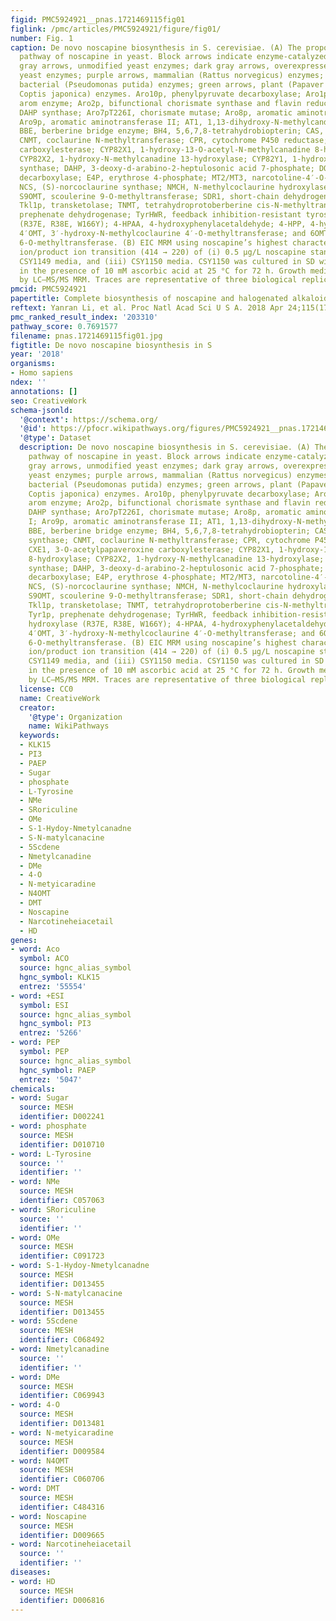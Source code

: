 ```yaml
---
figid: PMC5924921__pnas.1721469115fig01
figlink: /pmc/articles/PMC5924921/figure/fig01/
number: Fig. 1
caption: De novo noscapine biosynthesis in S. cerevisiae. (A) The proposed biosynthetic
  pathway of noscapine in yeast. Block arrows indicate enzyme-catalyzed steps. Light
  gray arrows, unmodified yeast enzymes; dark gray arrows, overexpressed and modified
  yeast enzymes; purple arrows, mammalian (Rattus norvegicus) enzymes; orange arrows,
  bacterial (Pseudomonas putida) enzymes; green arrows, plant (Papaver somniferum,
  Coptis japonica) enzymes. Aro10p, phenylpyruvate decarboxylase; Aro1p, pentafunctional
  arom enzyme; Aro2p, bifunctional chorismate synthase and flavin reductase; Aro4pQ166K,
  DAHP synthase; Aro7pT226I, chorismate mutase; Aro8p, aromatic aminotransferase I;
  Aro9p, aromatic aminotransferase II; AT1, 1,13-dihydroxy-N-methylcandine 13-O-acetyltransferase;
  BBE, berberine bridge enzyme; BH4, 5,6,7,8-tetrahydrobiopterin; CAS, canadine synthase;
  CNMT, coclaurine N-methyltransferase; CPR, cytochrome P450 reductase; CXE1, 3-O-acetylpapaveroxine
  carboxylesterase; CYP82X1, 1-hydroxy-13-O-acetyl-N-methylcanadine 8-hydroxylase;
  CYP82X2, 1-hydroxy-N-methylcanadine 13-hydroxylase; CYP82Y1, 1-hydroxy-N-methylcanadine
  synthase; DAHP, 3-deoxy-d-arabino-2-heptulosonic acid 7-phosphate; DODC, l-dopa
  decarboxylase; E4P, erythrose 4-phosphate; MT2/MT3, narcotoline-4′-O-methyltransferase.
  NCS, (S)-norcoclaurine synthase; NMCH, N-methylcoclaurine hydroxylase; PEP, phosphoenolpyruvate;
  S9OMT, scoulerine 9-O-methyltransferase; SDR1, short-chain dehydrogenase/reductase;
  Tkl1p, transketolase; TNMT, tetrahydroprotoberberine cis-N-methyltransferase; Tyr1p,
  prephenate dehydrogenase; TyrHWR, feedback inhibition-resistant tyrosine hydroxylase
  (R37E, R38E, W166Y); 4-HPAA, 4-hydroxyphenylacetaldehyde; 4-HPP, 4-hydroxyphenylpyruvate;
  4′OMT, 3′-hydroxy-N-methylcoclaurine 4′-O-methyltransferase; and 6OMT, norcoclaurine
  6-O-methyltransferase. (B) EIC MRM using noscapine’s highest characteristic precursor
  ion/product ion transition (414 → 220) of (i) 0.5 μg/L noscapine standard, (ii)
  CSY1149 media, and (iii) CSY1150 media. CSY1150 was cultured in SD with 2% dextrose
  in the presence of 10 mM ascorbic acid at 25 °C for 72 h. Growth medium was analyzed
  by LC–MS/MS MRM. Traces are representative of three biological replicates.
pmcid: PMC5924921
papertitle: Complete biosynthesis of noscapine and halogenated alkaloids in yeast.
reftext: Yanran Li, et al. Proc Natl Acad Sci U S A. 2018 Apr 24;115(17):E3922-E3931.
pmc_ranked_result_index: '203310'
pathway_score: 0.7691577
filename: pnas.1721469115fig01.jpg
figtitle: De novo noscapine biosynthesis in S
year: '2018'
organisms:
- Homo sapiens
ndex: ''
annotations: []
seo: CreativeWork
schema-jsonld:
  '@context': https://schema.org/
  '@id': https://pfocr.wikipathways.org/figures/PMC5924921__pnas.1721469115fig01.html
  '@type': Dataset
  description: De novo noscapine biosynthesis in S. cerevisiae. (A) The proposed biosynthetic
    pathway of noscapine in yeast. Block arrows indicate enzyme-catalyzed steps. Light
    gray arrows, unmodified yeast enzymes; dark gray arrows, overexpressed and modified
    yeast enzymes; purple arrows, mammalian (Rattus norvegicus) enzymes; orange arrows,
    bacterial (Pseudomonas putida) enzymes; green arrows, plant (Papaver somniferum,
    Coptis japonica) enzymes. Aro10p, phenylpyruvate decarboxylase; Aro1p, pentafunctional
    arom enzyme; Aro2p, bifunctional chorismate synthase and flavin reductase; Aro4pQ166K,
    DAHP synthase; Aro7pT226I, chorismate mutase; Aro8p, aromatic aminotransferase
    I; Aro9p, aromatic aminotransferase II; AT1, 1,13-dihydroxy-N-methylcandine 13-O-acetyltransferase;
    BBE, berberine bridge enzyme; BH4, 5,6,7,8-tetrahydrobiopterin; CAS, canadine
    synthase; CNMT, coclaurine N-methyltransferase; CPR, cytochrome P450 reductase;
    CXE1, 3-O-acetylpapaveroxine carboxylesterase; CYP82X1, 1-hydroxy-13-O-acetyl-N-methylcanadine
    8-hydroxylase; CYP82X2, 1-hydroxy-N-methylcanadine 13-hydroxylase; CYP82Y1, 1-hydroxy-N-methylcanadine
    synthase; DAHP, 3-deoxy-d-arabino-2-heptulosonic acid 7-phosphate; DODC, l-dopa
    decarboxylase; E4P, erythrose 4-phosphate; MT2/MT3, narcotoline-4′-O-methyltransferase.
    NCS, (S)-norcoclaurine synthase; NMCH, N-methylcoclaurine hydroxylase; PEP, phosphoenolpyruvate;
    S9OMT, scoulerine 9-O-methyltransferase; SDR1, short-chain dehydrogenase/reductase;
    Tkl1p, transketolase; TNMT, tetrahydroprotoberberine cis-N-methyltransferase;
    Tyr1p, prephenate dehydrogenase; TyrHWR, feedback inhibition-resistant tyrosine
    hydroxylase (R37E, R38E, W166Y); 4-HPAA, 4-hydroxyphenylacetaldehyde; 4-HPP, 4-hydroxyphenylpyruvate;
    4′OMT, 3′-hydroxy-N-methylcoclaurine 4′-O-methyltransferase; and 6OMT, norcoclaurine
    6-O-methyltransferase. (B) EIC MRM using noscapine’s highest characteristic precursor
    ion/product ion transition (414 → 220) of (i) 0.5 μg/L noscapine standard, (ii)
    CSY1149 media, and (iii) CSY1150 media. CSY1150 was cultured in SD with 2% dextrose
    in the presence of 10 mM ascorbic acid at 25 °C for 72 h. Growth medium was analyzed
    by LC–MS/MS MRM. Traces are representative of three biological replicates.
  license: CC0
  name: CreativeWork
  creator:
    '@type': Organization
    name: WikiPathways
  keywords:
  - KLK15
  - PI3
  - PAEP
  - Sugar
  - phosphate
  - L-Tyrosine
  - NMe
  - SRoriculine
  - OMe
  - S-1-Hydoy-Nmetylcanadne
  - S-N-matylcanacine
  - 5Scdene
  - Nmetylcanadine
  - DMe
  - 4-O
  - N-metyicaradine
  - N4OMT
  - DMT
  - Noscapine
  - Narcotineheiacetail
  - HD
genes:
- word: Aco
  symbol: ACO
  source: hgnc_alias_symbol
  hgnc_symbol: KLK15
  entrez: '55554'
- word: +ESI
  symbol: ESI
  source: hgnc_alias_symbol
  hgnc_symbol: PI3
  entrez: '5266'
- word: PEP
  symbol: PEP
  source: hgnc_alias_symbol
  hgnc_symbol: PAEP
  entrez: '5047'
chemicals:
- word: Sugar
  source: MESH
  identifier: D002241
- word: phosphate
  source: MESH
  identifier: D010710
- word: L-Tyrosine
  source: ''
  identifier: ''
- word: NMe
  source: MESH
  identifier: C057063
- word: SRoriculine
  source: ''
  identifier: ''
- word: OMe
  source: MESH
  identifier: C091723
- word: S-1-Hydoy-Nmetylcanadne
  source: MESH
  identifier: D013455
- word: S-N-matylcanacine
  source: MESH
  identifier: D013455
- word: 5Scdene
  source: MESH
  identifier: C068492
- word: Nmetylcanadine
  source: ''
  identifier: ''
- word: DMe
  source: MESH
  identifier: C069943
- word: 4-O
  source: MESH
  identifier: D013481
- word: N-metyicaradine
  source: MESH
  identifier: D009584
- word: N4OMT
  source: MESH
  identifier: C060706
- word: DMT
  source: MESH
  identifier: C484316
- word: Noscapine
  source: MESH
  identifier: D009665
- word: Narcotineheiacetail
  source: ''
  identifier: ''
diseases:
- word: HD
  source: MESH
  identifier: D006816
---
```

